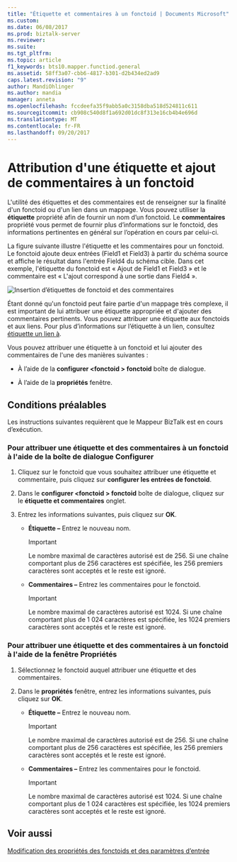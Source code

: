```yaml
---
title: "Étiquette et commentaires à un fonctoid | Documents Microsoft"
ms.custom: 
ms.date: 06/08/2017
ms.prod: biztalk-server
ms.reviewer: 
ms.suite: 
ms.tgt_pltfrm: 
ms.topic: article
f1_keywords: bts10.mapper.functiod.general
ms.assetid: 58ff3a07-cbb6-4817-b301-d2b434ed2ad9
caps.latest.revision: "9"
author: MandiOhlinger
ms.author: mandia
manager: anneta
ms.openlocfilehash: fccdeefa35f9abb5a0c3158dba518d524811c611
ms.sourcegitcommit: cb908c540d8f1a692d01dc8f313e16cb4b4e696d
ms.translationtype: MT
ms.contentlocale: fr-FR
ms.lasthandoff: 09/20/2017
---
```

# <a name="how-to-label-and-comment-a-functoid"></a>Attribution d'une étiquette et ajout de commentaires à un fonctoid
L'utilité des étiquettes et des commentaires est de renseigner sur la finalité d'un fonctoid ou d'un lien dans un mappage. Vous pouvez utiliser la **étiquette** propriété afin de fournir un nom d’un fonctoid. Le **commentaires** propriété vous permet de fournir plus d’informations sur le fonctoid, des informations pertinentes en général sur l’opération en cours par celui-ci.  
  
 La figure suivante illustre l'étiquette et les commentaires pour un fonctoid. Le fonctoid ajoute deux entrées (Field1 et Field3) à partir du schéma source et affiche le résultat dans l'entrée Field4 du schéma cible. Dans cet exemple, l'étiquette du fonctoid est « Ajout de Field1 et Field3 » et le commentaire est « L'ajout correspond à une sortie dans Field4 ».  
  
 ![Insertion d’étiquettes de fonctoid et des commentaires](../core/media/label.gif "Label_")  
  
 Étant donné qu'un fonctoid peut faire partie d'un mappage très complexe, il est important de lui attribuer une étiquette appropriée et d'ajouter des commentaires pertinents. Vous pouvez attribuer une étiquette aux fonctoids et aux liens. Pour plus d’informations sur l’étiquette à un lien, consultez [étiquette un lien à](../core/how-to-label-a-link.md).  
  
 Vous pouvez attribuer une étiquette à un fonctoid et lui ajouter des commentaires de l'une des manières suivantes :  
  
-   À l’aide de la **configurer \<fonctoid > fonctoid** boîte de dialogue.  
  
-   À l’aide de la **propriétés** fenêtre.  
  
## <a name="prerequisites"></a>Conditions préalables  
 Les instructions suivantes requièrent que le Mappeur BizTalk est en cours d’exécution.  
  
### <a name="to-label-and-comment-a-functoid-from-configure-dialog-box"></a>Pour attribuer une étiquette et des commentaires à un fonctoid à l'aide de la boîte de dialogue Configurer  
  
1.  Cliquez sur le fonctoid que vous souhaitez attribuer une étiquette et commentaire, puis cliquez sur **configurer les entrées de fonctoid**.  
  
2.  Dans le **configurer \<fonctoid > fonctoid** boîte de dialogue, cliquez sur le **étiquette et commentaires** onglet.  
  
3.  Entrez les informations suivantes, puis cliquez sur **OK**.  
  
    -   **Étiquette –** Entrez le nouveau nom.  
  
        > [!IMPORTANT]
        >  Le nombre maximal de caractères autorisé est de 256. Si une chaîne comportant plus de 256 caractères est spécifiée, les 256 premiers caractères sont acceptés et le reste est ignoré.  
  
    -   **Commentaires –** Entrez les commentaires pour le fonctoid.  
  
        > [!IMPORTANT]
        >  Le nombre maximal de caractères autorisé est 1024. Si une chaîne comportant plus de 1 024 caractères est spécifiée, les 1024 premiers caractères sont acceptés et le reste est ignoré.  
  
### <a name="to-label-and-comment-a-functoid-from-properties-window"></a>Pour attribuer une étiquette et des commentaires à un fonctoid à l'aide de la fenêtre Propriétés  
  
1.  Sélectionnez le fonctoid auquel attribuer une étiquette et des commentaires.  
  
2.  Dans le **propriétés** fenêtre, entrez les informations suivantes, puis cliquez sur **OK**.  
  
    -   **Étiquette –** Entrez le nouveau nom.  
  
        > [!IMPORTANT]
        >  Le nombre maximal de caractères autorisé est de 256. Si une chaîne comportant plus de 256 caractères est spécifiée, les 256 premiers caractères sont acceptés et le reste est ignoré.  
  
    -   **Commentaires –** Entrez les commentaires pour le fonctoid.  
  
        > [!IMPORTANT]
        >  Le nombre maximal de caractères autorisé est 1024. Si une chaîne comportant plus de 1 024 caractères est spécifiée, les 1024 premiers caractères sont acceptés et le reste est ignoré.  
  
## <a name="see-also"></a>Voir aussi  
 [Modification des propriétés des fonctoids et des paramètres d’entrée](../core/editing-functoid-properties-and-input-parameters.md)